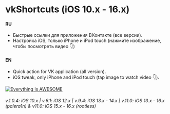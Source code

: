 # vkShortcuts (iOS 10.x - 16.x)

#### RU

- Быстрые ссылки для приложения ВКонтакте (все версии).
- Настройка iOS, только iPhone и iPod touch (нажмите изображение, чтобы посмотреть видео 👇)

#### EN

- Quick action for VK application (all version).
- iOS tweak, only iPhone and iPod touch (tap image to watch video 👇).

[![Everything Is AWESOME](https://i.imgur.com/47QC5gO.png)](https://www.youtube.com/watch?v=fmFozJeVvN0 "Everything Is AWESOME")

###### v.1.0.4: iOS 10.x | v.6.1: iOS 12.x | v.9.4: iOS 13.x - 14.x | v.11.0: iOS 13.x - 16.x (palera1n) & v11.0: iOS 15.x - 16.x (rootless)
